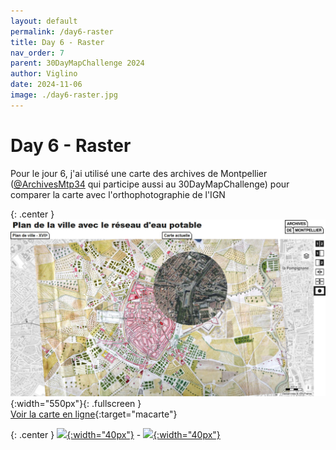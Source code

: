 ```yaml
---
layout: default
permalink: /day6-raster
title: Day 6 - Raster
nav_order: 7
parent: 30DayMapChallenge 2024
author: Viglino
date: 2024-11-06
image: ./day6-raster.jpg
---
```

# Day 6 - Raster

Pour le jour 6, j'ai utilisé une carte des archives de Montpellier ([@ArchivesMtp34](https://x.com/ArchivesMtp34) qui participe aussi au 30DayMapChallenge) pour comparer la carte avec l'orthophotographie de l'IGN

{: .center }
![](./day6-raster.jpg){:width="550px"}{: .fullscreen }    
[Voir la carte en ligne](https://macarte.ign.fr/carte/Seaakw/Archives-Montpellier){:target="macarte"}

{: .center }
[![](https://upload.wikimedia.org/wikipedia/commons/5/5a/X_icon_2.svg){:width="40px"}](https://x.com/jmviglino/status/1854079985272643624) - [![](https://upload.wikimedia.org/wikipedia/commons/d/d5/Mastodon_logotype_%28simple%29_new_hue.svg){:width="40px"}](https://mapstodon.space/deck/@jmviglino/113435106326300460)
